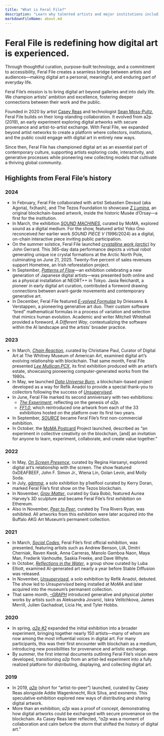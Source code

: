 ```yaml
---
title: "What is Feral File?"
description: "Learn why talented artists and major institutions including MoMA and the Buffalo AKG Art Museum work with Feral File."
markdownFileName: about.md
---
```


# Feral File is redefining how digital art is experienced.

Through thoughtful curation, purpose-built technology, and a commitment to accessibility, Feral File creates a seamless bridge between artists and audiences—making digital art a personal, meaningful, and enduring part of everyday life.

Feral File’s mission is to bring digital art beyond galleries and into daily life. We champion artists’ ambition and excellence, fostering deeper connections between their work and the public.

Founded in 2020 by artist [Casey Reas](https://reas.com/) and technologist [Sean Moss-Pultz](https://einstein-rosen.com), Feral File builds on their long-standing collaboration. It evolved from a2p (2019), an early experiment exploring digital artworks with secure provenance and artist-to-artist exchange. With Feral File, we expanded beyond artist networks to create a platform where collectors, institutions, and the public could engage with digital art in entirely new ways.

Since then, Feral File has championed digital art as an essential part of contemporary culture, supporting artists exploring code, interactivity, and generative processes while pioneering new collecting models that cultivate a thriving global community.


## Highlights from Feral File’s history


### 2024



* In February, Feral File collaborated with artist Sebastien Devaud (aka Agoria), fx(hash), and The Tezos Foundation to showcase *[Σ Lumina](https://feralfile.com/research-and-development/le-code-dorsay)*, an original blockchain-based artwork, inside the historic Musée d’Orsay—a first for the institution.
* In March, the exhibition *[SOUND MACHINES](https://feralfile.com/exhibitions/sound-machines-xz1)*, curated by MoMA, explored sound as a digital medium. For the show, featured artist Yoko Ono reconceived her earlier work *SOUND PIECE V* (1996/2024) as a digital, on-chain interactive piece inviting public participation.
* On the summer solstice, Feral File launched *[crystalline work (arctic)](https://feralfile.com/explore/exhibitions/crystalline-work-5ze)* by John Gerrard. This 365-day data performance depicts a virtual robot generating unique ice crystal formations at the Arctic North Pole, culminating on June 21, 2025. Twenty-five percent of sales revenues support Hometree, an Irish reforestation project.
* In September, *[Patterns of Flow](https://feralfile.com/explore/exhibitions/liu-renopatan-patterns-of-flow-nhk)*—an exhibition celebrating a new generation of Japanese digital artists—was presented both online and as a physical installation at NEORT++ in Tokyo. Jasia Reichardt, a pioneer in early digital art curation, contributed a foreword drawing connections between avant-garde movements and contemporary generative art.
* In December, Feral File featured *[E-volved Formulae](https://feralfile.com/explore/exhibitions/e-volved-formulae-8an)* by Driessens & Verstappen, a pioneering generative art duo. Their custom software “bred” mathematical formulas in a process of variation and selection that mimics human evolution. Academic and writer Mitchell Whitehall provided a foreword, *A Different Way*, contextualizing the software within the AI landscape and the artists’ broader practice.


### 2023



* In March, *[Chain Reaction](https://feralfile.com/exhibitions/chain-reaction-tan)*, curated by Christiane Paul, Curator of Digital Art at The Whitney Museum of American Art, examined digital art’s evolving relationship with blockchain. That same month, Feral File presented *[Lee Mullican.PCX](https://feralfile.com/exhibitions/leemullican-pcx-ff8)*, its first exhibition produced with an artist’s estate, showcasing pioneering computer-generated works from the 1980s.
* In May, we launched *[Data Universe Burn](https://feralfile.com/research-and-development/data-universe-burn)*, a blockchain-based project developed as a way for Refik Anadol to provide a special thank-you to collectors following the success of *[Unsupervised](https://feralfile.com/explore/exhibitions/unsupervised-sla)*.
* In June, Feral File marked its second anniversary with two exhibitions:
    * *[The Experiment](https://retrospective.feralfile.com/the-experiment-6jy)*, reflecting on the genesis of *a2p*.
    * *[FF1.0](https://retrospective.feralfile.com/ff1)*, which reintroduced one artwork from each of the 33 exhibitions hosted on the platform over its first two years.
* In September, *[SOURCE](https://feralfile.com/exhibitions/source)* became Feral File’s first non-commercial exhibition.
* In October, the [MoMA Postcard](https://www.moma.org/calendar/exhibitions/5618) Project launched, described as “an experiment in collective creativity on the blockchain, [and] an invitation for anyone to learn, experiment, collaborate, and create value together.”


### 2022



* In May, *[On Screen Presence](https://feralfile.com/exhibitions/on-screen-presence-kpb)*, curated by Regina Harsanyi, explored digital art’s relationship with the screen. The show featured 0xDEAFBEEF, John F. Simon Jr., Wiena Lin, Golan Levin, and Molly Soda.
* In July, *[gämma](https://feralfile.com/explore/exhibitions/gamma-mev)*, a solo exhibition by p1xelfool curated by Kerry Doran, marked Feral File’s first show on the Tezos blockchain.
* In November, *[Gray Matter](https://feralfile.com/explore/exhibitions/gray-matter-dn1)*, curated by Gaia Bobò, featured Auriea Harvey’s 3D sculpture and became Feral File’s first exhibition on Ethereum.
* Also in November, *[Peer to Peer](https://feralfile.com/explore/exhibitions/peer-to-peer-pjb)*, curated by Tina Rivers Ryan, was exhibited. All artworks from this exhibition were later acquired into the Buffalo AKG Art Museum’s permanent collection.


### 2021



* In March, *[Social Codes](https://feralfile.com/explore/exhibitions/social-codes-pcl)*, Feral File’s first official exhibition, was presented, featuring artists such as Andrew Benson, LIA, Dmitri Cherniak, Raven Kwok, Anna Carreras, Manolo Gamboa Naon, Maya Man, Frederik Vanhoutte, Saskia Freeke, and Dave Whyte.
* In October, *[Reflections in the Water](https://feralfile.com/explore/exhibitions/reflections-in-the-water-9ov)*, a group show curated by Luba Elliott, examined AI-generated art nearly a year before Stable Diffusion was released.
* In November, *[Unsupervised](https://feralfile.com/explore/exhibitions/unsupervised-sla)*, a solo exhibition by Refik Anadol, debuted. The show led to *Unsupervised* being installed at MoMA and later acquired into the museum’s permanent collection.
* That same month, *[–GRAPH](https://feralfile.com/explore/exhibitions/graph-eg6)* introduced generative and physical plotter works by artists such as Aleksandra Jovanić, Iskra Velitchkova, James Merrill, Julien Gachadoat, Licia He, and Tyler Hobbs.


### 2020



* In spring, *[a2p #2](https://a2p.bitmark.com/v2/artworks)* expanded the initial exhibition into a broader experiment, bringing together nearly 150 artists—many of whom are now among the most influential voices in digital art. For many participants, this was their first encounter with blockchain as a medium, introducing new possibilities for provenance and artistic exchange.
* By summer, the first internal documents outlining Feral File’s vision were developed, transitioning *a2p* from an artist-led experiment into a fully realized platform for distributing, displaying, and collecting digital art.


### 2019



* In 2019, *[a2p](https://a2p.bitmark.com/v1/artworks)* (short for “artist-to-peer”) launched, curated by Casey Reas alongside Addie Wagenknecht, Rick Silva, and exonemo. This speculative exhibition explored new ways of distributing and sharing digital artwork.
* More than an exhibition, *a2p* was a proof of concept, demonstrating how digital artworks could be exchanged with secure provenance on the blockchain. As Casey Reas later reflected, “*a2p* was a moment of collaboration and calm before the storm that shifted the history of digital art.”
